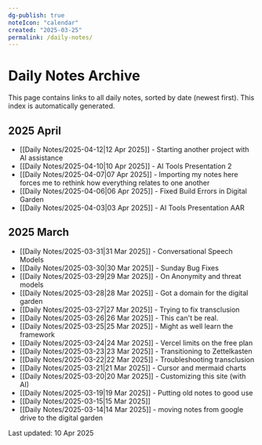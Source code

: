 ```yaml
---
dg-publish: true
noteIcon: "calendar"
created: "2025-03-25"
permalink: /daily-notes/
---
```


# Daily Notes Archive

This page contains links to all daily notes, sorted by date (newest first). This index is automatically generated.

## 2025 April
- [[Daily Notes/2025-04-12|12 Apr 2025]] - Starting another project with AI assistance
- [[Daily Notes/2025-04-10|10 Apr 2025]] - AI Tools Presentation 2
- [[Daily Notes/2025-04-07|07 Apr 2025]] - Importing my notes here forces me to rethink how everything relates to one another
- [[Daily Notes/2025-04-06|06 Apr 2025]] - Fixed Build Errors in Digital Garden
- [[Daily Notes/2025-04-03|03 Apr 2025]] - AI Tools Presentation AAR

## 2025 March
- [[Daily Notes/2025-03-31|31 Mar 2025]] - Conversational Speech Models
- [[Daily Notes/2025-03-30|30 Mar 2025]] - Sunday Bug Fixes
- [[Daily Notes/2025-03-29|29 Mar 2025]] - On Anonymity and threat models
- [[Daily Notes/2025-03-28|28 Mar 2025]] - Got a domain for the digital garden
- [[Daily Notes/2025-03-27|27 Mar 2025]] - Trying to fix transclusion
- [[Daily Notes/2025-03-26|26 Mar 2025]] - This can't be real.
- [[Daily Notes/2025-03-25|25 Mar 2025]] - Might as well learn the framework
- [[Daily Notes/2025-03-24|24 Mar 2025]] - Vercel limits on the free plan
- [[Daily Notes/2025-03-23|23 Mar 2025]] - Transitioning to Zettelkasten
- [[Daily Notes/2025-03-22|22 Mar 2025]] - Troubleshooting transclusion
- [[Daily Notes/2025-03-21|21 Mar 2025]] - Cursor and mermaid charts
- [[Daily Notes/2025-03-20|20 Mar 2025]] - Customizing this site (with AI)
- [[Daily Notes/2025-03-19|19 Mar 2025]] - Putting old notes to good use
- [[Daily Notes/2025-03-15|15 Mar 2025]]
- [[Daily Notes/2025-03-14|14 Mar 2025]] - moving notes from google drive to the digital garden

<div class="note-footer">
  <div class="note-updated">Last updated: 10 Apr 2025</div>
</div>